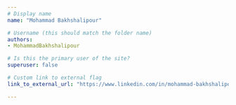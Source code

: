```yaml
---
# Display name
name: "Mohammad Bakhshalipour"

# Username (this should match the folder name)
authors:
- MohammadBakhshalipour

# Is this the primary user of the site?
superuser: false

# Custom link to external flag
link_to_external_url: "https://www.linkedin.com/in/mohammad-bakhshalipour-b87a6016b/"

---
```


